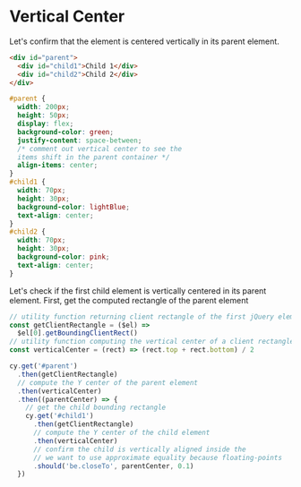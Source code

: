 # Vertical Center

Let's confirm that the element is centered vertically in its parent element.

<!-- fiddle Vertical center -->

```html hide
<div id="parent">
  <div id="child1">Child 1</div>
  <div id="child2">Child 2</div>
</div>
```

```css hide
#parent {
  width: 200px;
  height: 50px;
  display: flex;
  background-color: green;
  justify-content: space-between;
  /* comment out vertical center to see the
  items shift in the parent container */
  align-items: center;
}
#child1 {
  width: 70px;
  height: 30px;
  background-color: lightBlue;
  text-align: center;
}
#child2 {
  width: 70px;
  height: 30px;
  background-color: pink;
  text-align: center;
}
```

Let's check if the first child element is vertically centered in its parent element. First, get the computed rectangle of the parent element

```js
// utility function returning client rectangle of the first jQuery element
const getClientRectangle = ($el) =>
  $el[0].getBoundingClientRect()
// utility function computing the vertical center of a client rectangle
const verticalCenter = (rect) => (rect.top + rect.bottom) / 2

cy.get('#parent')
  .then(getClientRectangle)
  // compute the Y center of the parent element
  .then(verticalCenter)
  .then((parentCenter) => {
    // get the child bounding rectangle
    cy.get('#child1')
      .then(getClientRectangle)
      // compute the Y center of the child element
      .then(verticalCenter)
      // confirm the child is vertically aligned inside the
      // we want to use approximate equality because floating-points
      .should('be.closeTo', parentCenter, 0.1)
  })
```

<!-- fiddle-end -->
